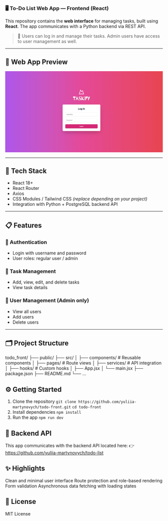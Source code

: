 ### 🖥️ To-Do List Web App — Frontend (React)

This repository contains the **web interface** for managing tasks, built using **React**. The app communicates with a Python backend via REST API.

> 🔗 Users can log in and manage their tasks. Admin users have access to user management as well.

---

## 📸 Web App Preview

![Browser Screenshot](./public/taskify-browser.png)

---

## 🚀 Tech Stack

-   React 18+
-   React Router
-   Axios
-   CSS Modules / Tailwind CSS _(replace depending on your project)_
-   Integration with Python + PostgreSQL backend API

---

## 📋 Features

### 🔐 Authentication

-   Login with username and password
-   User roles: regular user / admin

### 📝 Task Management

-   Add, view, edit, and delete tasks
-   View task details

### 👥 User Management (Admin only)

-   View all users
-   Add users
-   Delete users

---

## 🗂️ Project Structure

todo_front/
├── public/
├── src/
│ ├── components/ # Reusable components
│ ├── pages/ # Route views
│ ├── services/ # API integration
│ ├── hooks/ # Custom hooks
│ ├── App.jsx
│ └── main.jsx
├── package.json
├── README.md
└── ...

## ⚙️ Getting Started

1. Clone the repository
   `git clone https://github.com/yuliia-martynovych/todo-front.git`
   `cd todo-front`
2. Install dependencies
   `npm install`
3. Run the app
   `npm run dev`

## 🔄 Backend API

This app communicates with the backend API located here:
👉 https://github.com/yuliia-martynovych/todo-list

## ✨ Highlights

Clean and minimal user interface
Route protection and role-based rendering
Form validation
Asynchronous data fetching with loading states

## 📜 License

MIT License
